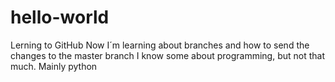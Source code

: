 # hello-world
Lerning to GitHub
Now I´m learning about branches and how to send the changes to the master branch
I know some about programming, but not that much. Mainly python
